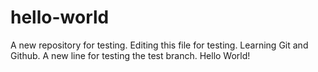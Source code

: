# hello-world
A new repository for testing.
Editing this file for testing. 
Learning Git and Github.
A new line for testing the test branch.
Hello World!
